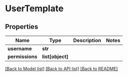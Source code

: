 # UserTemplate

## Properties
Name | Type | Description | Notes
------------ | ------------- | ------------- | -------------
**username** | **str** |  | 
**permissions** | **list[object]** |  | 

[[Back to Model list]](../README.md#documentation-for-models) [[Back to API list]](../README.md#documentation-for-api-endpoints) [[Back to README]](../README.md)

